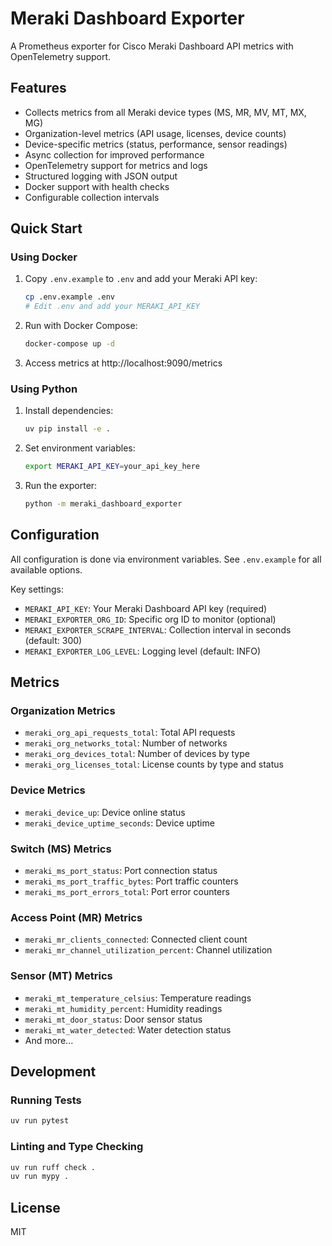 # Meraki Dashboard Exporter

A Prometheus exporter for Cisco Meraki Dashboard API metrics with OpenTelemetry support.

## Features

- Collects metrics from all Meraki device types (MS, MR, MV, MT, MX, MG)
- Organization-level metrics (API usage, licenses, device counts)
- Device-specific metrics (status, performance, sensor readings)
- Async collection for improved performance
- OpenTelemetry support for metrics and logs
- Structured logging with JSON output
- Docker support with health checks
- Configurable collection intervals

## Quick Start

### Using Docker

1. Copy `.env.example` to `.env` and add your Meraki API key:
   ```bash
   cp .env.example .env
   # Edit .env and add your MERAKI_API_KEY
   ```

2. Run with Docker Compose:
   ```bash
   docker-compose up -d
   ```

3. Access metrics at http://localhost:9090/metrics

### Using Python

1. Install dependencies:
   ```bash
   uv pip install -e .
   ```

2. Set environment variables:
   ```bash
   export MERAKI_API_KEY=your_api_key_here
   ```

3. Run the exporter:
   ```bash
   python -m meraki_dashboard_exporter
   ```

## Configuration

All configuration is done via environment variables. See `.env.example` for all available options.

Key settings:
- `MERAKI_API_KEY`: Your Meraki Dashboard API key (required)
- `MERAKI_EXPORTER_ORG_ID`: Specific org ID to monitor (optional)
- `MERAKI_EXPORTER_SCRAPE_INTERVAL`: Collection interval in seconds (default: 300)
- `MERAKI_EXPORTER_LOG_LEVEL`: Logging level (default: INFO)

## Metrics

### Organization Metrics
- `meraki_org_api_requests_total`: Total API requests
- `meraki_org_networks_total`: Number of networks
- `meraki_org_devices_total`: Number of devices by type
- `meraki_org_licenses_total`: License counts by type and status

### Device Metrics
- `meraki_device_up`: Device online status
- `meraki_device_uptime_seconds`: Device uptime

### Switch (MS) Metrics
- `meraki_ms_port_status`: Port connection status
- `meraki_ms_port_traffic_bytes`: Port traffic counters
- `meraki_ms_port_errors_total`: Port error counters

### Access Point (MR) Metrics
- `meraki_mr_clients_connected`: Connected client count
- `meraki_mr_channel_utilization_percent`: Channel utilization

### Sensor (MT) Metrics
- `meraki_mt_temperature_celsius`: Temperature readings
- `meraki_mt_humidity_percent`: Humidity readings
- `meraki_mt_door_status`: Door sensor status
- `meraki_mt_water_detected`: Water detection status
- And more...

## Development

### Running Tests
```bash
uv run pytest
```

### Linting and Type Checking
```bash
uv run ruff check .
uv run mypy .
```

## License

MIT
